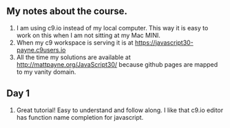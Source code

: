 ## My notes about the course.


1. I am using c9.io instead of my local computer.  This way it is easy to work on this when I am not sitting at my Mac MINI.
1. When my c9 workspace is serving it is at https://javascript30-payne.c9users.io
1. All the time my solutions are available at http://mattpayne.org/JavaScript30/ because github pages are mapped to my vanity domain.

## Day 1
1. Great tutorial!  Easy to understand and follow along.  I like that c9.io editor has function name completion for javascript.

